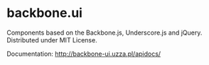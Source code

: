 backbone.ui
===========

Components based on the Backbone.js, Underscore.js and jQuery. Distributed under MIT License.

Documentation: http://backbone-ui.uzza.pl/apidocs/